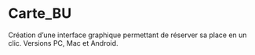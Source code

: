 # Carte_BU
Création d’une interface graphique permettant de réserver sa place en un clic. Versions PC, Mac et Android.
